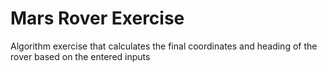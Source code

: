# Mars Rover Exercise

Algorithm exercise that calculates the final coordinates and heading of the rover based on the entered inputs
